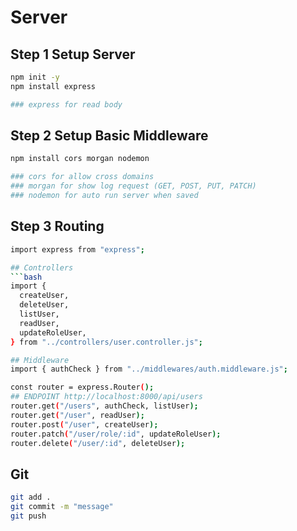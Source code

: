 # Server

## Step 1 Setup Server

```bash
npm init -y
npm install express

### express for read body
```

## Step 2 Setup Basic Middleware

```bash
npm install cors morgan nodemon

### cors for allow cross domains
### morgan for show log request (GET, POST, PUT, PATCH)
### nodemon for auto run server when saved
```

## Step 3 Routing

````bash
import express from "express";

## Controllers
```bash
import {
  createUser,
  deleteUser,
  listUser,
  readUser,
  updateRoleUser,
} from "../controllers/user.controller.js";
````

```bash
## Middleware
import { authCheck } from "../middlewares/auth.middleware.js";

const router = express.Router();
## ENDPOINT http://localhost:8000/api/users
router.get("/users", authCheck, listUser);
router.get("/user", readUser);
router.post("/user", createUser);
router.patch("/user/role/:id", updateRoleUser);
router.delete("/user/:id", deleteUser);
```

## Git

```bash
git add .
git commit -m "message"
git push
```
